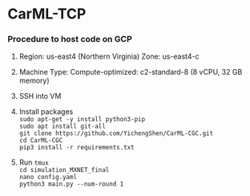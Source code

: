 # CarML-TCP

### Procedure to host code on GCP
1. Region: us-east4 (Northern Virginia) Zone: us-east4-c    

2. Machine Type: Compute-optimized: c2-standard-8 (8 vCPU, 32 GB memory)   

3. SSH into VM   
    
4. Install packages    
    `sudo apt-get -y install python3-pip`      
    `sudo apt install git-all`    
    `git clone https://github.com/YichengShen/CarML-CGC.git`   
    `cd CarML-CGC`   
    `pip3 install -r requirements.txt`   
    
5. Run
    `tmux`   
    `cd simulation_MXNET_final`   
    `nano config.yaml`  
    `python3 main.py --num-round 1`  
